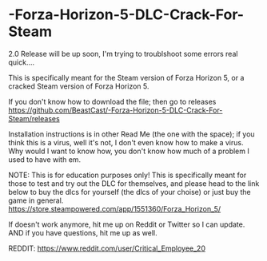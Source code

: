 # -Forza-Horizon-5-DLC-Crack-For-Steam
2.0 Release will be up soon, I'm trying to troublshoot some errors real quick....

This is specifically meant for the Steam version of Forza Horizon 5, or a cracked Steam version of Forza Horizon 5. 

If you don't know how to download the file; then go to releases https://github.com/BeastCast/-Forza-Horizon-5-DLC-Crack-For-Steam/releases

Installation instructions is in other Read Me (the one with the space); if you think this is a virus, well it's not, I don't even know how to make a virus. Why would I want to know how, you don't know how much of a problem I used to have with em.

NOTE: This is for education purposes only! This is specifically meant for those to test and try out the DLC for themselves, and please head to the link below to buy the dlcs for yourself (the dlcs of your choise) or just buy the game in general. https://store.steampowered.com/app/1551360/Forza_Horizon_5/

If doesn't work anymore, hit me up on Reddit or Twitter so I can update. AND if you have questions, hit me up as well.

REDDIT: https://www.reddit.com/user/Critical_Employee_20 
